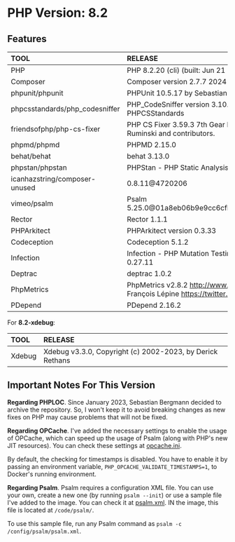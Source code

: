 # PHP Version: 8.2

## Features

|TOOL|RELEASE|
|:---|:------|
|PHP|PHP 8.2.20 (cli) (built: Jun 21 2024 01:29:09) (NTS)|
|Composer|Composer version 2.7.7 2024-06-10 22:11:12|
|phpunit/phpunit|PHPUnit 10.5.17 by Sebastian Bergmann and contributors.|
|phpcsstandards/php_codesniffer|PHP_CodeSniffer version 3.10.1 (stable) by Squiz and PHPCSStandards|
|friendsofphp/php-cs-fixer|PHP CS Fixer 3.59.3 7th Gear by Fabien Potencier, Dariusz Ruminski and contributors.|
|phpmd/phpmd|PHPMD 2.15.0|
|behat/behat|behat 3.13.0|
|phpstan/phpstan|PHPStan - PHP Static Analysis Tool 1.11.5|
|icanhazstring/composer-unused|0.8.11@4720206|
|vimeo/psalm|Psalm 5.25.0@01a8eb06b9e9cc6cfb6a320bf9fb14331919d505|
|Rector|Rector 1.1.1|
|PHPArkitect|PHPArkitect version 0.3.33|
|Codeception|Codeception 5.1.2|
|Infection|Infection - PHP Mutation Testing Framework version 0.27.11|
|Deptrac|deptrac 1.0.2|
|PhpMetrics|PhpMetrics v2.8.2 <http://www.phpmetrics.org> by Jean-François Lépine <https://twitter.com/Halleck45>|
|PDepend|PDepend 2.16.2|

For **8.2-xdebug**:

|TOOL|RELEASE|
|:---|:------|
|Xdebug|Xdebug v3.3.0, Copyright (c) 2002-2023, by Derick Rethans|

## Important Notes For This Version

**Regarding PHPLOC**. Since January 2023, Sebastian Bergmann decided to archive the repository. So, I won't keep it to
avoid breaking changes as new fixes on PHP may cause problems that will not be fixed.

**Regarding OPCache**. I've added the necessary settings to enable the usage of OPCache, which can speed up the usage of
Psalm (along with PHP's new JIT resources). You can check these settings at [opcache.ini](./opcache.ini).

By default, the checking for timestamps is disabled. You have to enable it by passing an environment variable,
`PHP_OPCACHE_VALIDATE_TIMESTAMPS=1`, to Docker's running environment.

**Regarding Psalm**. Psalm requires a configuration XML file. You can use your own, create a new one (by running `psalm
--init`) or use a sample file I've added to the image. You can check it at [psalm.xml](./psalm.xml). IN the image, this
file is located at `/code/psalm/`.

To use this sample file, run any Psalm command as `psalm -c /config/psalm/psalm.xml`.
